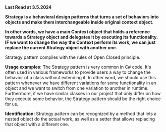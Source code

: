 **Last Read at 3.5.2024**

<b>Strategy is a behavioral design patterns that turns a set of behaviors into objects and make them interchangeable inside original context object.</b>

<b>In other words, we have a main Context object that holds a reference towards a Strategy object and delegates it by executing its functionality. IF we want to change the way the Context perform its work, we can just replace the current Strategy object with another one.</b>

<p>Strategy pattern compiles with the rules of Open Closed principle.</p>

<p><b>Usage examples:</b> The Strategy pattern is very common in C# code. It's often used in various frameworks to provide users a way to change the behavior of a class without extending it. In other word, we should use this pattern whenever we have different variations for some functionality in an object and we want to switch from one variation to another in runtime. Furthermore, if we have similar classes in our project that only differ on how they execute some behavior, the Strategy pattern should be the right choice for us.</p>

<p><b>Identification:</b> Strategy pattern can be recognized by a method that lets a nested object do the actual work, as well as a setter that allows replacing that object with a different one.</p>